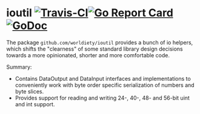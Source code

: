 # ioutil [![Travis-CI](https://travis-ci.com/worldiety/ioutil.svg?branch=master)](https://travis-ci.com/worldiety/ioutil)[![Go Report Card](https://goreportcard.com/badge/github.com/worldiety/ioutil)](https://goreportcard.com/report/github.com/worldiety/ioutil) [![GoDoc](https://godoc.org/github.com/worldiety/ioutil?status.svg)](http://godoc.org/github.com/worldiety/ioutil)

The package `github.com/worldiety/ioutil` provides a bunch of io helpers, which shifts the "clearness" of some 
standard library design decisions towards a more opinionated, shorter and more comfortable code.

Summary:
* Contains DataOutput and DataInput interfaces and implementations to conveniently work with byte order specific
serialization of numbers and byte slices.
* Provides support for reading and writing 24-, 40-, 48- and 56-bit uint and int support. 


